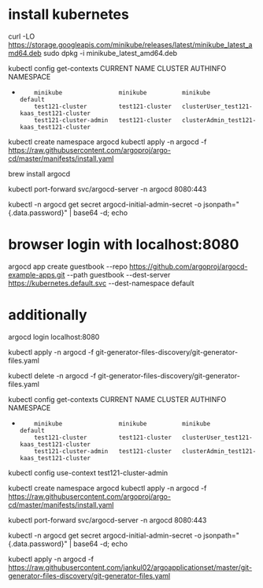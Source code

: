 # install kubernetes

curl -LO https://storage.googleapis.com/minikube/releases/latest/minikube_latest_amd64.deb
sudo dpkg -i minikube_latest_amd64.deb

kubectl config get-contexts
CURRENT   NAME                    CLUSTER           AUTHINFO                                    NAMESPACE
*         minikube                minikube          minikube                                    default
          test121-cluster         test121-cluster   clusterUser_test121-kaas_test121-cluster    
          test121-cluster-admin   test121-cluster   clusterAdmin_test121-kaas_test121-cluster   

kubectl create namespace argocd
kubectl apply -n argocd -f https://raw.githubusercontent.com/argoproj/argo-cd/master/manifests/install.yaml

brew install argocd


kubectl port-forward svc/argocd-server -n argocd 8080:443

kubectl -n argocd get secret argocd-initial-admin-secret -o jsonpath="{.data.password}" | base64 -d; echo
# browser  login with localhost:8080 
argocd app create guestbook --repo https://github.com/argoproj/argocd-example-apps.git --path guestbook --dest-server https://kubernetes.default.svc --dest-namespace default


# additionally
argocd login localhost:8080


kubectl apply -n argocd -f git-generator-files-discovery/git-generator-files.yaml 

kubectl delete -n argocd -f git-generator-files-discovery/git-generator-files.yaml 


 kubectl config get-contexts
CURRENT   NAME                    CLUSTER           AUTHINFO                                    NAMESPACE
*         minikube                minikube          minikube                                    default
          test121-cluster         test121-cluster   clusterUser_test121-kaas_test121-cluster    
          test121-cluster-admin   test121-cluster   clusterAdmin_test121-kaas_test121-cluster 


kubectl config use-context test121-cluster-admin


kubectl create namespace argocd
kubectl apply -n argocd -f https://raw.githubusercontent.com/argoproj/argo-cd/master/manifests/install.yaml

kubectl port-forward svc/argocd-server -n argocd 8080:443

kubectl -n argocd get secret argocd-initial-admin-secret -o jsonpath="{.data.password}" | base64 -d; echo

 kubectl apply -n argocd -f https://raw.githubusercontent.com/jankul02/argoapplicationset/master/git-generator-files-discovery/git-generator-files.yaml